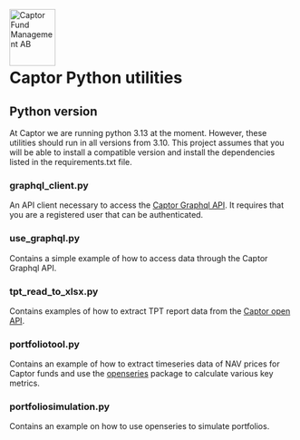 <a href="https://captor.se/"><img src="https://sales.captor.se/captor_logo_sv_1600_icketransparent.png" alt="Captor Fund Management AB" width="81" height="100" align="left" float="right"/></a><br/>

<br><br>



# Captor Python utilities

## Python version

At Captor we are running python 3.13 at the moment. However, these utilities should run in all versions from 3.10. This project assumes that you will be able to install a compatible version and install the dependencies listed in the requirements.txt file.

### graphql_client.py

An API client necessary to access the [Captor Graphql API](https://api.captor.se/graphql). It requires that you are a registered user that can be authenticated.

### use_graphql.py

Contains a simple example of how to access data through the Captor Graphql API.

### tpt_read_to_xlsx.py

Contains examples of how to extract TPT report data from the [Captor open API](https://api.captor.se/public/api/).

### portfoliotool.py

Contains an example of how to extract timeseries data of NAV prices for Captor funds and use the [openseries](https://github.com/CaptorAB/openseries) package to calculate various key metrics.

### portfoliosimulation.py

Contains an example on how to use openseries to simulate portfolios.
